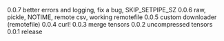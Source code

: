 0.0.7 better errors and logging, fix a bug, SKIP_SETPIPE_SZ
0.0.6 raw, pickle, NOTIME, remote csv, working remotefile
0.0.5 custom downloader (remotefile)
0.0.4 curl!
0.0.3 merge tensors
0.0.2 uncompressed tensors
0.0.1 release
